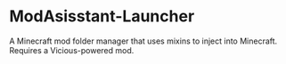 # ModAsisstant-Launcher
A Minecraft mod folder manager that uses mixins to inject into Minecraft. Requires a Vicious-powered mod.
